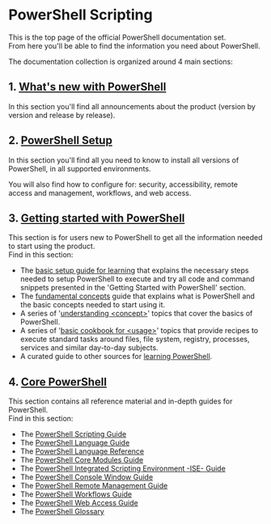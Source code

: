 #  PowerShell Scripting

This is the top page of the official PowerShell documentation set.  
From here you'll be able to find the information you need about PowerShell.

The documentation collection is organized around 4 main sections:

##  1.  [What's new with PowerShell](whats-new/What-s-New-With-PowerShell.md)
In this section you'll find all announcements about the product (version by
version and release by release).

##  2.  [PowerShell Setup](setup/setup-reference.md)
In this section you'll find all you need to know to install all
versions of PowerShell, in all supported environments.  

You will also find how to configure for: security, accessibility, remote access
and management, workflows, and web access.

##  3.  [Getting started with PowerShell](getting-started/Getting-Started-with-Windows-PowerShell.md)
This section is for users new to PowerShell to get all the information needed
to start using the product.  
Find in this section:
-   The [basic setup guide for learning](getting-started/basic-setup-for-learning.md)
that explains the necessary steps needed to setup PowerShell to execute and try
all code and command snippets presented in the 'Getting Started with PowerShell'
section.
-  The [fundamental concepts](getting-started/fundamental-concepts.md) guide that
explains what is PowerShell and the basic concepts needed to start using it.
-  A series of '[understanding &lt;concept&gt;](getting-started/understanding-concepts-reference.md)' topics
that cover the basics of PowerShell.
-  A series of '[basic cookbook for &lt;usage&gt;](getting-started/cookbooks/basic-cookbooks-reference.md)'
topics that provide recipes to execute standard tasks around files, file system,
registry, processes, services and similar day-to-day subjects.
-  A curated guide to other sources for
[learning PowerShell](getting-started/more-powershell-learning.md).

##  4.  [Core PowerShell](core-powershell/core-powershell.md)
This section contains all reference material and in-depth guides for PowerShell.  
Find in this section:
-  The [PowerShell Scripting Guide](core-powershell/scripting-guide.md)
-  The [PowerShell Language Guide](core-powershell/language-guide.md)
-  The [PowerShell Language Reference](core-powershell/language-reference.md)
-  The [PowerShell Core Modules Guide](core-powershell/core-modules.md)
-  The [PowerShell Integrated Scripting Environment -ISE- Guide](core-powershell/ise-guide.md)
-  The [PowerShell Console Window Guide](core-powershell/console-guide.md)
-  The [PowerShell Remote Management Guide](core-powershell/remote-management-guide.md)
-  The [PowerShell Workflows Guide](core-powershell/workflows-guide.md)
-  The [PowerShell Web Access Guide](core-powershell/web-access-guide.md)
-  The [PowerShell Glossary](core-powershell/glossary.md)
